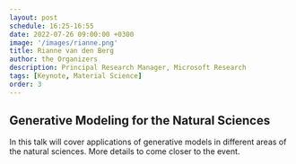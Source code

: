 ```yaml
---
layout: post
schedule: 16:25-16:55
date: 2022-07-26 09:00:00 +0300
image: '/images/rianne.png'
title: Rianne van den Berg
author: the Organizers
description: Principal Research Manager, Microsoft Research
tags: [Keynote, Material Science]
order: 3
---
```


## Generative Modeling for the Natural Sciences
In this talk will cover applications of generative models in different areas of the natural sciences. More details to come closer to the event.